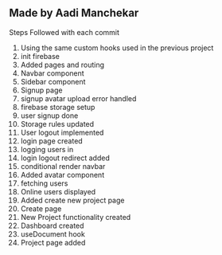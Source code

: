 ## Made by Aadi Manchekar

Steps Followed with each commit

1. Using the same custom hooks used in the previous project
2. init firebase
3. Added pages and routing
4. Navbar component
5. Sidebar component
6. Signup page
7. signup avatar upload error handled
8. firebase storage setup
9. user signup done
10. Storage rules updated
11. User logout implemented
12. login page created
13. logging users in
14. login logout redirect added
15. conditional render navbar
16. Added avatar component
17. fetching users
18. Online users displayed
19. Added create new project page
20. Create page
21. New Project functionality created
22. Dashboard created
23. useDocument hook
24. Project page added
